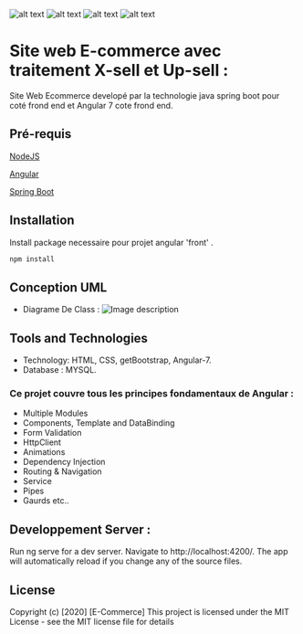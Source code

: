 ![alt text](https://upload.wikimedia.org/wikipedia/commons/thumb/d/d9/Node.js_logo.svg/1200px-Node.js_logo.svg.png)  ![alt text](https://scr.sad.supinfo.com/articles/resources/226924/7051/0.png)    ![alt text](https://3.bp.blogspot.com/-5xIixgOPrmo/WgzQ4Bca0tI/AAAAAAAABvc/gd0opJDhsCI-S4V7IHmJ09Bvt75Vgud8wCLcBGAs/s1600/spring-boot%255B1%255D.png)     ![alt text](http://url/to/img.png)

# Site web E-commerce  avec traitement X-sell et Up-sell :

Site Web Ecommerce developé par la technologie java spring boot pour coté frond end et Angular 7 cote frond end.


## Pré-requis

[NodeJS](https://nodejs.org/en/)

[Angular](https://angular.io/)

[Spring Boot](https://spring.io//)


## Installation

Install package necessaire pour projet angular 'front' .

```bash
npm install
```

## Conception UML

* Diagrame De Class :
![Image description](https://i.ibb.co/yS4fVGQ/class-diagram-p3.jpg)

## Tools and Technologies

* Technology: HTML, CSS, getBootstrap, Angular-7.
* Database : MYSQL.

### Ce projet couvre tous les principes fondamentaux de Angular :

* Multiple Modules
* Components, Template and DataBinding
* Form Validation
* HttpClient
* Animations
* Dependency Injection
* Routing & Navigation
* Service 
* Pipes
* Gaurds etc..

## Developpement Server :
Run ng serve for a dev server. Navigate to http://localhost:4200/. The app will automatically reload if you change any of the source files.


## License

Copyright (c) [2020] [E-Commerce]
This project is licensed under the MIT License - see the MIT license file for details


